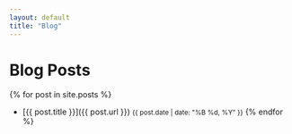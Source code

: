 ```yaml
---
layout: default
title: "Blog"
---
```


# Blog Posts

{% for post in site.posts %}
- [{{ post.title }}]({{ post.url }}) <small>{{ post.date | date: "%B %d, %Y" }}</small>
{% endfor %}
